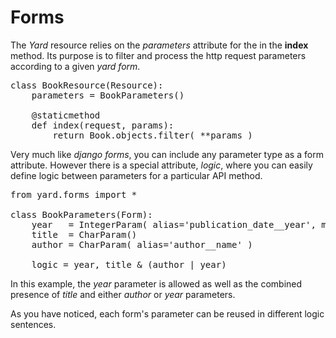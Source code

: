 # Forms

The *Yard* resource relies on the *parameters* attribute for the in the **index** method. Its purpose is to filter and process the http request parameters according to a given *yard form*.

<pre>
class BookResource(Resource):
    parameters = BookParameters()

    @staticmethod
    def index(request, params):
        return Book.objects.filter( **params )
</pre>


Very much like *django forms*, you can include any parameter type as a form attribute. However there is a special attribute, *logic*, where you can easily define logic between parameters for a particular API method.

<pre>
from yard.forms import *

class BookParameters(Form):
    year   = IntegerParam( alias='publication_date__year', min_value=1970, max_value=2012 )
    title  = CharParam()
    author = CharParam( alias='author__name' )

    logic = year, title & (author | year)
</pre>

In this example, the *year* parameter is allowed as well as the combined presence of *title* and either *author* or *year* parameters. 

As you have noticed, each form's parameter can be reused in different logic sentences. 


